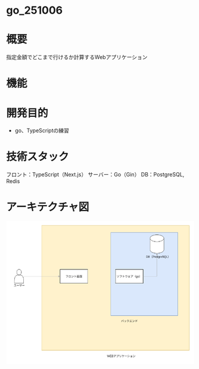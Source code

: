 # go_251006

# 概要
指定金額でどこまで行けるか計算するWebアプリケーション

# 機能

# 開発目的
* go、TypeScriptの練習

# 技術スタック
フロント：TypeScript（Next.js）
サーバー：Go（Gin）
DB：PostgreSQL, Redis

# アーキテクチャ図
![image](https://github.com/M2U7BF/go_251006/blob/main/docs/%E3%82%A2%E3%83%BC%E3%82%AD%E3%83%86%E3%82%AF%E3%83%81%E3%83%A3%E5%9B%B3.drawio.png)
